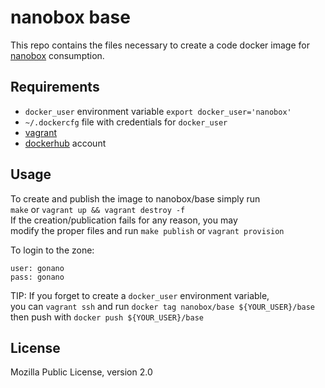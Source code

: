 nanobox base
============

This repo contains the files necessary to create a code docker image for [nanobox](nanobox.io) consumption.


Requirements
------------

* `docker_user` environment variable `export docker_user='nanobox'`
* `~/.dockercfg` file with credentials for `docker_user`
* [vagrant](vagrantup.com)
* [dockerhub](hub.docker.com) account


Usage
-----

To create and publish the image to nanobox/base simply run      
`make` or `vagrant up && vagrant destroy -f`    
If the creation/publication fails for any reason, you may       
modify the proper files and run `make publish` or `vagrant provision`    
        
To login to the zone:
```
user: gonano
pass: gonano
```
        
TIP: If you forget to create a `docker_user` environment variable,      
you can `vagrant ssh` and run `docker tag nanobox/base ${YOUR_USER}/base`      
then push with `docker push ${YOUR_USER}/base`   


License
-------

Mozilla Public License, version 2.0
